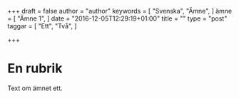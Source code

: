 +++
draft = false
author = "author"
keywords = [
  "Svenska",
  "Ämne",
]
ämne = [
  "Ämne 1",
]
date = "2016-12-05T12:29:19+01:00"
title = ""
type = "post"
taggar = [
  "Ett",
  "Två",
]

+++

# En rubrik

Text om ämnet ett.
